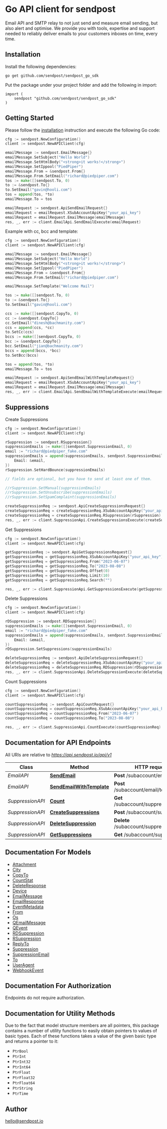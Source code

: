 # Go API client for sendpost

Email API and SMTP relay to not just send and measure email sending, but also alert and optimise. We provide you with tools, expertise and support needed to reliably deliver emails to your customers inboxes on time, every time.

## Installation

Install the following dependencies:

```shell
go get github.com/sendpost/sendpost_go_sdk
```

Put the package under your project folder and add the following in import:

```golang
import (
	sendpost "github.com/sendpost/sendpost_go_sdk"
)
```

## Getting Started

Please follow the [installation](#installation) instruction and execute the following Go code:

```go
cfg := sendpost.NewConfiguration()
client := sendpost.NewAPIClient(cfg)

emailMessage := sendpost.EmailMessage{}
emailMessage.SetSubject("Hello World")
emailMessage.SetHtmlBody("<strong>it works!</strong>")
emailMessage.SetIppool("PiedPiper")
emailMessage.From = &sendpost.From{}
emailMessage.From.SetEmail("richard@piedpiper.com")
tos := make([]sendpost.To, 0)
to := &sendpost.To{}
to.SetEmail("gavin@hooli.com")
tos = append(tos, *to)
emailMessage.To = tos

emailRequest := sendpost.ApiSendEmailRequest{}
emailRequest = emailRequest.XSubAccountApiKey("your_api_key")
emailRequest = emailRequest.EmailMessage(emailMessage)
res, _, err := client.EmailApi.SendEmailExecute(emailRequest)
```

Example with cc, bcc and template:

```go
cfg := sendpost.NewConfiguration()
client := sendpost.NewAPIClient(cfg)

emailMessage := sendpost.EmailMessage{}
emailMessage.SetSubject("Hello World")
emailMessage.SetHtmlBody("<strong>it works!</strong>")
emailMessage.SetIppool("PiedPiper")
emailMessage.From = &sendpost.From{}
emailMessage.From.SetEmail("richard@piedpiper.com")

emailMessage.SetTemplate("Welcome Mail")

tos := make([]sendpost.To, 0)
to := &sendpost.To{}
to.SetEmail("gavin@hooli.com")

ccs := make([]sendpost.CopyTo, 0)
cc := &sendpost.CopyTo{}
cc.SetEmail("dinesh@bachmanity.com")
ccs = append(ccs, *cc)
to.SetCc(ccs)
bccs := make([]sendpost.CopyTo, 0)
bcc := &sendpost.CopyTo{}
bcc.SetEmail("jian@bachmanity.com")
bccs = append(bccs, *bcc)
to.SetBcc(bccs)

tos = append(tos, *to)
emailMessage.To = tos

emailRequest := sendpost.ApiSendEmailWithTemplateRequest{}
emailRequest = emailRequest.XSubAccountApiKey("your_api_key")
emailRequest = emailRequest.EmailMessage(emailMessage)
res, _, err := client.EmailApi.SendEmailWithTemplateExecute(emailRequest)
```

## Suppressions

Create Suppressions

```go
cfg := sendpost.NewConfiguration()
client := sendpost.NewAPIClient(cfg)

rSuppression := sendpost.RSuppression{}
suppressionEmails := make([]sendpost.SuppressionEmail, 0)
email := "richard@piedpiper_fake.com"
suppressionEmails = append(suppressionEmails, sendpost.SuppressionEmail{
	Email: &email,
})
rSuppression.SetHardBounce(suppressionEmails)

// fields are optional, but you have to send at least one of them.

//rSuppression.SetManual(suppressionEmails)
//rSuppression.SetUnsubscribe(suppressionEmails)
//rSuppression.SetSpamComplaint(suppressionEmails)

createSuppressionReq := sendpost.ApiCreateSuppressionsRequest{}
createSuppressionReq = createSuppressionReq.XSubAccountApiKey("your_api_key")
createSuppressionReq = createSuppressionReq.RSuppression(rSuppression)
res, _, err := client.SuppressionApi.CreateSuppressionsExecute(createSuppressionReq)
```

Get Suppressions

```go
cfg := sendpost.NewConfiguration()
client := sendpost.NewAPIClient(cfg)

getSuppressionReq := sendpost.ApiGetSuppressionsRequest{}
getSuppressionReq = getSuppressionReq.XSubAccountApiKey("your_api_key")
getSuppressionReq = getSuppressionReq.From("2023-06-07")
getSuppressionReq = getSuppressionReq.To("2023-08-08")
getSuppressionReq = getSuppressionReq.Offset(0)
getSuppressionReq = getSuppressionReq.Limit(10)
getSuppressionReq = getSuppressionReq.Search("")

res, _, err := client.SuppressionApi.GetSuppressionsExecute(getSuppressionReq)
```

Delete Suppressions

```go
cfg := sendpost.NewConfiguration()
client := sendpost.NewAPIClient(cfg)

rDSuppression := sendpost.RDSuppression{}
suppressionEmails := make([]sendpost.SuppressionEmail, 0)
email := "richard@piedpiper_fake.com"
suppressionEmails = append(suppressionEmails, sendpost.SuppressionEmail{
	Email: &email,
})
rDSuppression.SetSuppressions(suppressionEmails)

deleteSuppressionReq := sendpost.ApiDeleteSuppressionRequest{}
deleteSuppressionReq = deleteSuppressionReq.XSubAccountApiKey("your_api_key")
deleteSuppressionReq = deleteSuppressionReq.RDSuppression(rDSuppression)
res, _, err := client.SuppressionApi.DeleteSuppressionExecute(deleteSuppressionReq)
```

Count Suppressions

```go
cfg := sendpost.NewConfiguration()
client := sendpost.NewAPIClient(cfg)

countSuppressionReq := sendpost.ApiCountRequest{}
countSuppressionReq = countSuppressionReq.XSubAccountApiKey("your_api_key")
countSuppressionReq = countSuppressionReq.From("2023-06-07")
countSuppressionReq = countSuppressionReq.To("2023-08-08")

res, _, err := client.SuppressionApi.CountExecute(countSuppressionReq)
```

## Documentation for API Endpoints

All URIs are relative to *https://api.sendpost.io/api/v1*

Class | Method | HTTP request | Description
------------ | ------------- | ------------- | -------------
*EmailAPI* | [**SendEmail**](docs/EmailAPI.md#sendemail) | **Post** /subaccount/email/ | 
*EmailAPI* | [**SendEmailWithTemplate**](docs/EmailAPI.md#sendemailwithtemplate) | **Post** /subaccount/email/template | 
*SuppressionAPI* | [**Count**](docs/SuppressionAPI.md#count) | **Get** /subaccount/suppression/count | 
*SuppressionAPI* | [**CreateSuppressions**](docs/SuppressionAPI.md#createsuppressions) | **Post** /subaccount/suppression/ | 
*SuppressionAPI* | [**DeleteSuppression**](docs/SuppressionAPI.md#deletesuppression) | **Delete** /subaccount/suppression/ | 
*SuppressionAPI* | [**GetSuppressions**](docs/SuppressionAPI.md#getsuppressions) | **Get** /subaccount/suppression/ | 


## Documentation For Models

 - [Attachment](docs/Attachment.md)
 - [City](docs/City.md)
 - [CopyTo](docs/CopyTo.md)
 - [CountStat](docs/CountStat.md)
 - [DeleteResponse](docs/DeleteResponse.md)
 - [Device](docs/Device.md)
 - [EmailMessage](docs/EmailMessage.md)
 - [EmailResponse](docs/EmailResponse.md)
 - [EventMetadata](docs/EventMetadata.md)
 - [From](docs/From.md)
 - [Os](docs/Os.md)
 - [QEmailMessage](docs/QEmailMessage.md)
 - [QEvent](docs/QEvent.md)
 - [RDSuppression](docs/RDSuppression.md)
 - [RSuppression](docs/RSuppression.md)
 - [ReplyTo](docs/ReplyTo.md)
 - [Suppression](docs/Suppression.md)
 - [SuppressionEmail](docs/SuppressionEmail.md)
 - [To](docs/To.md)
 - [UserAgent](docs/UserAgent.md)
 - [WebhookEvent](docs/WebhookEvent.md)


## Documentation For Authorization

Endpoints do not require authorization.


## Documentation for Utility Methods

Due to the fact that model structure members are all pointers, this package contains
a number of utility functions to easily obtain pointers to values of basic types.
Each of these functions takes a value of the given basic type and returns a pointer to it:

* `PtrBool`
* `PtrInt`
* `PtrInt32`
* `PtrInt64`
* `PtrFloat`
* `PtrFloat32`
* `PtrFloat64`
* `PtrString`
* `PtrTime`

## Author

hello@sendpost.io

